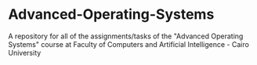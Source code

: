 # Advanced-Operating-Systems
A repository for all of the assignments/tasks of the "Advanced Operating Systems" course at Faculty of Computers and Artificial Intelligence - Cairo University
